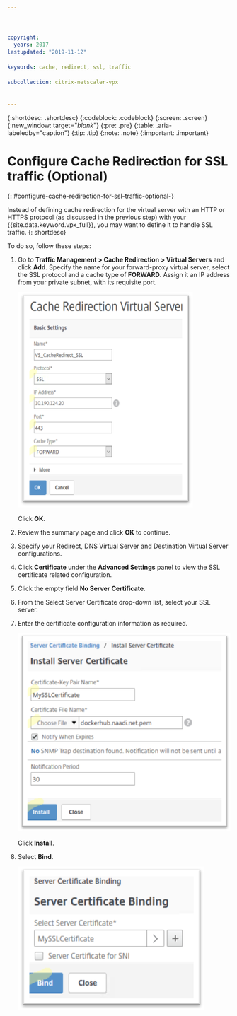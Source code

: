 ```yaml
---



copyright:
  years: 2017
lastupdated: "2019-11-12"

keywords: cache, redirect, ssl, traffic

subcollection: citrix-netscaler-vpx


---
```


{:shortdesc: .shortdesc}
{:codeblock: .codeblock}
{:screen: .screen}
{:new_window: target="_blank_"}
{:pre: .pre}
{:table: .aria-labeledby="caption"}
{:tip: .tip}
{:note: .note}
{:important: .important}

# Configure Cache Redirection for SSL traffic (Optional)
{: #configure-cache-redirection-for-ssl-traffic-optional-}

Instead of defining cache redirection for the virtual server with an HTTP or HTTPS protocol (as discussed in the previous step) with your {{site.data.keyword.vpx_full}}, you may want to define it to handle SSL traffic.
{: shortdesc}

To do so, follow these steps:

1. Go to **Traffic Management > Cache Redirection > Virtual Servers** and click **Add**. Specify the name for your forward-proxy virtual server, select the SSL protocol and a cache type of **FORWARD**. Assign it an IP address from your private subnet, with its requisite port.

	![Virtual Server settings](images/fp14.png)

	Click **OK**.

2. Review the summary page and click **OK** to continue.
3. Specify your Redirect, DNS Virtual Server and Destination Virtual Server configurations.
4. Click **Certificate** under the **Advanced Settings** panel to view the SSL certificate related configuration.
5. Click the empty field **No Server Certificate**.
6. From the Select Server Certificate drop-down list, select your SSL server.
7. Enter the certificate configuration information as required.

	![Certificate configuration](images/fp15.png)

	Click **Install**.

8. Select **Bind**.

	![Bind](images/fp16.png)
